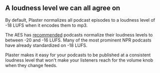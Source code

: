 ## A loudness level we can all agree on

By default, Plaster normalizes all podcast episodes to a loudness level of -18 LUFS when it encodes them to mp3.

The AES has [recommended](http://www.aes.org/technical/documents/AESTD1004_1_15_10.pdf) podcasts normalize their loudness levels to between -20 and -16 LUFS. Many of the most prominent NPR podcasts have already standardized on -18 LUFS.

Plaster makes it easy for your podcasts to be published at a consistent loudness level that won't make your listeners reach for the volume knob when they change feeds.

